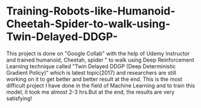 # Training-Robots-like-Humanoid-Cheetah-Spider-to-walk-using-Twin-Delayed-DDGP-
This project is done on "Google Collab" with the help of Udemy Instructor and trained humanoid, Cheetah, spider " to walk using Deep Reinforcement Learning technique called "Twin Delayed DDGP (Deep Deterministic Gradient Policy)" which is latest topic(2017) and researchers are still working on it to get better and better result at the end.              This is the most difficult project I have done in the field of Machine Learning and to train this model, it took me almost 2-3 hrs.But at the end, the results are very satisfying!
